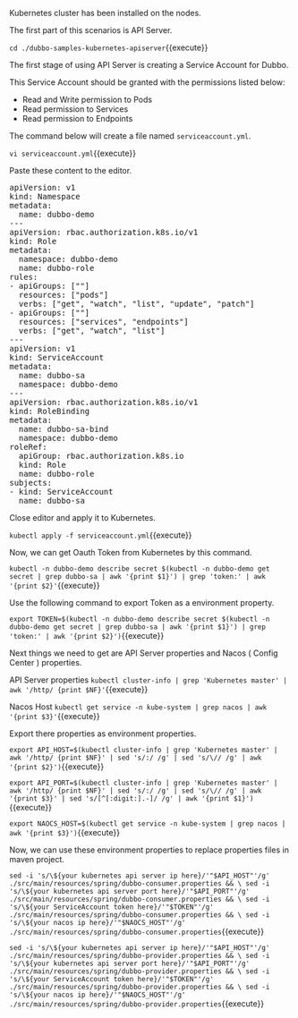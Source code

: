 Kubernetes cluster has been installed on the nodes. 



The first part of this scenarios is API Server.



`cd ./dubbo-samples-kubernetes-apiserver`{{execute}}


The first stage of using API Server is creating a Service Account for Dubbo.



This Service Account should be granted with the permissions listed below:

- Read and Write permission to Pods
- Read permission to Services
- Read permission to Endpoints



The command below will create a file named `serviceaccount.yml`.

`vi serviceaccount.yml`{{execute}}


Paste these content to the editor.


<pre class="file" data-target="clipboard">
apiVersion: v1
kind: Namespace
metadata:
  name: dubbo-demo
---
apiVersion: rbac.authorization.k8s.io/v1
kind: Role
metadata:
  namespace: dubbo-demo
  name: dubbo-role
rules:
- apiGroups: [""]
  resources: ["pods"]
  verbs: ["get", "watch", "list", "update", "patch"]
- apiGroups: [""] 
  resources: ["services", "endpoints"]
  verbs: ["get", "watch", "list"]
---
apiVersion: v1
kind: ServiceAccount
metadata:
  name: dubbo-sa
  namespace: dubbo-demo
---
apiVersion: rbac.authorization.k8s.io/v1
kind: RoleBinding
metadata:
  name: dubbo-sa-bind
  namespace: dubbo-demo
roleRef:
  apiGroup: rbac.authorization.k8s.io
  kind: Role
  name: dubbo-role
subjects:
- kind: ServiceAccount
  name: dubbo-sa
</pre>



Close editor and apply it to Kubernetes.

`kubectl apply -f serviceaccount.yml`{{execute}}



Now, we can get Oauth Token from Kubernetes by this command.

`kubectl -n dubbo-demo describe secret $(kubectl -n dubbo-demo get secret | grep dubbo-sa | awk '{print $1}') | grep 'token:' | awk '{print $2}'`{{execute}}



Use the following command to export Token as a environment property.

`export TOKEN=$(kubectl -n dubbo-demo describe secret $(kubectl -n dubbo-demo get secret | grep dubbo-sa | awk '{print $1}') | grep 'token:' | awk '{print $2}')`{{execute}}





Next things we need to get are API Server properties and Nacos ( Config Center ) properties.



API Server properties
`kubectl cluster-info | grep 'Kubernetes master' | awk '/http/ {print $NF}'`{{execute}}



Nacos Host
`kubectl get service -n kube-system | grep nacos | awk '{print $3}'`{{execute}}



Export there properties as environment properties.

`export API_HOST=$(kubectl cluster-info | grep 'Kubernetes master' | awk '/http/ {print $NF}' | sed 's/:/ /g' | sed 's/\// /g' | awk '{print $2}')`{{execute}}

`export API_PORT=$(kubectl cluster-info | grep 'Kubernetes master' | awk '/http/ {print $NF}' | sed 's/:/ /g' | sed 's/\// /g' | awk '{print $3}' | sed 's/[^[:digit:].-]/ /g' | awk '{print $1}')`{{execute}}

`export NAOCS_HOST=$(kubectl get service -n kube-system | grep nacos | awk '{print $3}')`{{execute}}



Now, we can use these environment properties to replace properties files in maven project.

`sed -i 's/\${your kubernetes api server ip here}/'"$API_HOST"'/g' ./src/main/resources/spring/dubbo-consumer.properties && \
sed -i 's/\${your kubernetes api server port here}/'"$API_PORT"'/g' ./src/main/resources/spring/dubbo-consumer.properties && \
sed -i 's/\${your ServiceAccount token here}/'"$TOKEN"'/g' ./src/main/resources/spring/dubbo-consumer.properties && \
sed -i 's/\${your nacos ip here}/'"$NAOCS_HOST"'/g' ./src/main/resources/spring/dubbo-consumer.properties`{{execute}}



`sed -i 's/\${your kubernetes api server ip here}/'"$API_HOST"'/g' ./src/main/resources/spring/dubbo-provider.properties && \
sed -i 's/\${your kubernetes api server port here}/'"$API_PORT"'/g' ./src/main/resources/spring/dubbo-provider.properties && \
sed -i 's/\${your ServiceAccount token here}/'"$TOKEN"'/g' ./src/main/resources/spring/dubbo-provider.properties && \
sed -i 's/\${your nacos ip here}/'"$NAOCS_HOST"'/g' ./src/main/resources/spring/dubbo-provider.properties`{{execute}}

